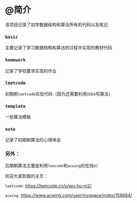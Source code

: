 # @简介

该项目记录了初学数据结构和算法所有的代码以及笔记

### `basic`

主要记录了学习数据结构和算法的过程中实现的教材代码

### `homework`

记录了学校要求实现的作业

### `leetcode`

初期刷`leetcode`实现代码（因为还需要利用`IDEA`写算法）

### `template`

一些算法模板

### `note`

记录了初期刷算法的心得体会

### 另外：

后期刷算法主要是利用`leecode`和`acwing`的在线`OJ`

欢迎大家到我的主页：

`leetcode`: https://leetcode.cn/u/wu-hu-m2/

`acwing`: https://www.acwing.com/user/myspace/index/158684/
